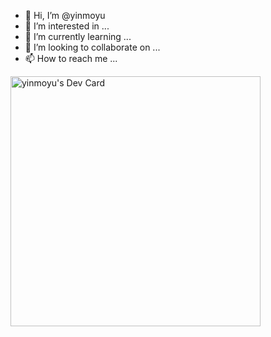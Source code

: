 - 👋 Hi, I’m @yinmoyu
- 👀 I’m interested in ...
- 🌱 I’m currently learning ...
- 💞️ I’m looking to collaborate on ...
- 📫 How to reach me ...
<!---
yinmoyu/yinmoyu is a ✨ special ✨ repository because its `README.md` (this file) appears on your GitHub profile.
You can click the Preview link to take a look at your changes.
--->
<a href="https://app.daily.dev/yinmoyu"><img src="https://api.daily.dev/devcards/29a2025ecf5447c6b3846c53c9149b0e.png?r=11i" width="400" alt="yinmoyu's Dev Card"/></a>
